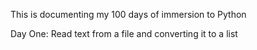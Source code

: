 This is documenting my 100 days of immersion to Python

Day One: Read text from a file and converting it to a list